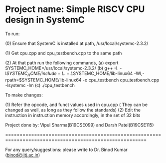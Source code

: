 Project name: Simple RISCV CPU design in SystemC
===========================================================================================================================
To run: 

(0) Ensure that SystemC is installed at path, /usr/local/systemc-2.3.2/

(1) Get cpu.cpp and cpu_testbench.cpp to the same path

(2) At that path run the following commands, 
    (a) export SYSTEMC_HOME=/usr/local/systemc-2.3.2/
    (b) g++ -I. -I$SYSTEMC_HOME/include -L. -L$SYSTEMC_HOME/lib-linux64 -Wl,-rpath=$SYSTEMC_HOME/lib-linux64 -o cpu_testbench cpu_testbench.cpp -lsystemc -lm
    (c) ./cpu_testbench

To make changes:

(1) Refer the opcode, and funct values used in cpu.cpp ( They can be changed as well, as long as they follow the standards)
(2) Edit the instruction in instruction memory accordingly, in the set of 32 bits


Project done by: Vipul Sharma(B19CSE099) and Darsh Patel(B19CSE115)

=======================================================================================================

For any query/suggestions: please write to Dr. Binod Kumar (binod@iitj.ac.in)
